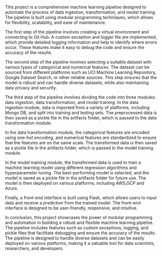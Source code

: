 This project is a comprehensive machine learning pipeline designed to automate the process of data ingestion, transformation, and model training. The pipeline is built using modular programming techniques, which allows for flexibility, scalability, and ease of maintenance.

The first step of the pipeline involves creating a virtual environment and connecting to Git Hub. A custom exception and logger file are implemented, which provide detailed logging information and help to identify where errors occur. These features make it easy to debug the code and ensure the accuracy of the results.

The second step of the pipeline involves selecting a suitable dataset with various types of categorical and numerical features. The dataset can be sourced from different platforms such as UCI Machine Learning Repository, Google Dataset Search, or other reliable sources. This step ensures that the model is robust and can handle diverse datasets, while also maintaining data privacy and security.

The third step of the pipeline involves dividing the code into three modules: data ingestion, data transformation, and model training. In the data ingestion module, data is imported from a variety of platforms, including Mongo DB, and split into training and testing sets. The preprocessed data is then saved as a pickle file in the artifacts folder, which is passed to the data transformation module.

In the data transformation module, the categorical features are encoded using one-hot encoding, and numerical features are standardized to ensure that the features are on the same scale. The transformed data is then saved as a pickle file in the artifacts folder, which is passed to the model training module.

In the model training module, the transformed data is used to train a machine learning model using different regression algorithms and hyperparameter tuning. The best-performing model is selected, and the model is saved as a pickle file in the artifacts folder for future use. The model is then deployed on various platforms, including AWS,GCP and Azure.

Finally, a front-end interface is built using Flask, which allows users to input data and receive a prediction from the trained model. The front-end interface is designed to be user-friendly, responsive, and intuitive.

In conclusion, this project showcases the power of modular programming and automation in building a robust and flexible machine learning pipeline. The pipeline includes features such as custom exceptions, logging, and pickle files that facilitate debugging and ensure the accuracy of the results. The pipeline is designed to handle diverse datasets and can be easily deployed on various platforms, making it a valuable tool for data scientists, researchers, and developers.

